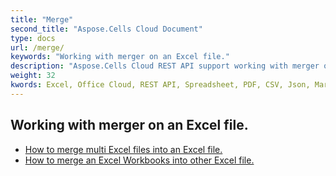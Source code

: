 ```yaml
---
title: "Merge"
second_title: "Aspose.Cells Cloud Document"
type: docs
url: /merge/
keywords: "Working with merger on an Excel file."
description: "Aspose.Cells Cloud REST API support working with merger on an Excel file. SDK support kinds of development languages. They include Android, C#, Go, Java, NodeJS, Perl, PHP, Python, Ruby, and swift."
weight: 32
kwords: Excel, Office Cloud, REST API, Spreadsheet, PDF, CSV, Json, Markdwon, Merge
---
```


## Working with merger on an Excel file.

- [How to merge multi Excel files into an Excel file.](/cells/merge/multi-files/)
- [How to merge an Excel Workbooks into other Excel file.](/cells/workbook/merge/)
